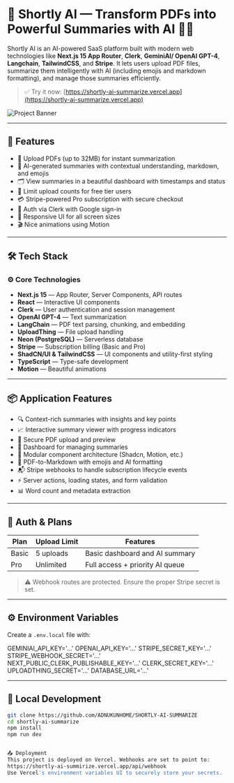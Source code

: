 # 📄 Shortly AI — Transform PDFs into Powerful Summaries with AI 🧠✨

Shortly AI is an AI-powered SaaS platform built with modern web technologies like **Next.js 15 App Router**, **Clerk**, **GeminiAI/ OpenAI GPT-4**, **Langchain**, **TailwindCSS**, and **Stripe**. It lets users upload PDF files, summarize them intelligently with AI (including emojis and markdown formatting), and manage those summaries efficiently.

> ✅ Try it now: [https://shortly-ai-summarize.vercel.app](https://shortly-ai-summarize.vercel.app)

![Project Banner](https://shortly-ai-summarize.vercel.app/opengraph-image.png)

---

## 🚀 Features

- 📄 Upload PDFs (up to 32MB) for instant summarization
- 🧠 AI-generated summaries with contextual understanding, markdown, and emojis
- 🗂️ View summaries in a beautiful dashboard with timestamps and status
- 🚫 Limit upload counts for free tier users
- 💳 Stripe-powered Pro subscription with secure checkout
- 🔐 Auth via Clerk with Google sign-in
- 📱 Responsive UI for all screen sizes
- 🎬 Nice animations using Motion

---

## 🛠️ Tech Stack

### ⚙️ Core Technologies
- **Next.js 15** — App Router, Server Components, API routes
- **React** — Interactive UI components
- **Clerk** — User authentication and session management
- **OpenAI GPT-4** — Text summarization
- **LangChain** — PDF text parsing, chunking, and embedding
- **UploadThing** — File upload handling
- **Neon (PostgreSQL)** — Serverless database
- **Stripe** — Subscription billing (Basic and Pro)
- **ShadCN/UI & TailwindCSS** — UI components and utility-first styling
- **TypeScript** — Type-safe development
- **Motion** — Beautiful animations

---

## 📦 Application Features

- 🔍 Context-rich summaries with insights and key points
- 📈 Interactive summary viewer with progress indicators
- 📂 Secure PDF upload and preview
- 👥 Dashboard for managing summaries
- 🧩 Modular component architecture (Shadcn, Motion, etc.)
- 📜 PDF-to-Markdown with emojis and AI formatting
- 📬 Stripe webhooks to handle subscription lifecycle events
- ⚡ Server actions, loading states, and form validation
- 📊 Word count and metadata extraction

---

## 🔐 Auth & Plans

| Plan | Upload Limit | Features |
|------|--------------|----------|
| Basic | 5 uploads    | Basic dashboard and AI summary |
| Pro  | Unlimited    | Full access + priority AI queue |

> ⚠️ Webhook routes are protected. Ensure the proper Stripe secret is set.

---

## ⚙️ Environment Variables

Create a `.env.local` file with:

GEMINIAI_API_KEY='...'
OPENAI_API_KEY='...'
STRIPE_SECRET_KEY='...'
STRIPE_WEBHOOK_SECRET='...'
NEXT_PUBLIC_CLERK_PUBLISHABLE_KEY='...'
CLERK_SECRET_KEY='...'
UPLOADTHING_SECRET='...'
DATABASE_URL='...'


---

## 🧪 Local Development

```bash
git clone https://github.com/ADNUKUNHOME/SHORTLY-AI-SUMMARIZE
cd shortly-ai-summarize
npm install
npm run dev


📤 Deployment
This project is deployed on Vercel. Webhooks are set to point to:
https://shortly-ai-summirize.vercel.app/api/webhook 
Use Vercel's environment variables UI to securely store your secrets.
